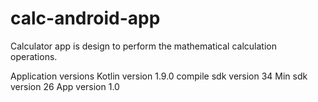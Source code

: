 # calc-android-app
Calculator app is design to perform the mathematical calculation operations.


Application versions
Kotlin version 1.9.0
compile sdk version 34
Min sdk version 26
App version 1.0

